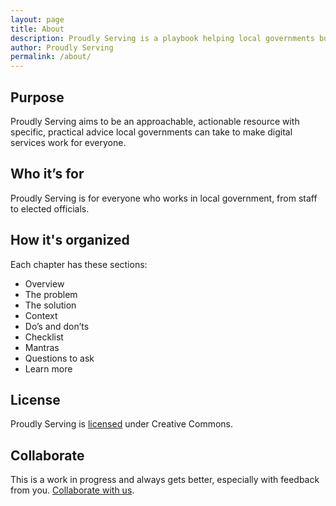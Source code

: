 ```yaml
---
layout: page
title: About
description: Proudly Serving is a playbook helping local governments build people-centered digital public services.
author: Proudly Serving
permalink: /about/
---
```


## Purpose

Proudly Serving aims to be an approachable, actionable resource with specific, practical advice local governments can take to make digital services work for everyone.

## Who it’s for

Proudly Serving is for everyone who works in local government, from staff to elected officials.

## How it's organized

Each chapter has these sections:

* Overview
* The problem
* The solution
* Context
* Do’s and don’ts
* Checklist
* Mantras
* Questions to ask
* Learn more

## License

Proudly Serving is [licensed](/license) under Creative Commons.

## Collaborate

This is a work in progress and always gets better, especially with feedback from you. [Collaborate with us](/collaborate).
